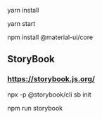

yarn install

yarn start


npm install @material-ui/core


## StoryBook
### https://storybook.js.org/

npx -p @storybook/cli sb init

npm run storybook